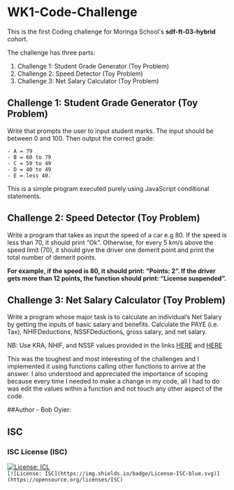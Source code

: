 # WK1-Code-Challenge

This is the first Coding challenge for Moringa School's **sdf-ft-03-hybrid** cohort.

The challenge has three parts:
1. Challenge 1: Student Grade Generator (Toy Problem)
2. Challenge 2: Speed Detector (Toy Problem)
3. Challenge 3: Net Salary Calculator (Toy Problem)

## Challenge 1: Student Grade Generator (Toy Problem)

Write that prompts the user to input student marks. The input should be between 0 and 100. Then output the correct grade:

~~~~
- A = 79
- B = 60 to 79
- C = 59 to 49
- D = 40 to 49
- E = less 40.
~~~~

This is a simple program executed purely using JavaScript conditional statements.

## Challenge 2: Speed Detector (Toy Problem)

Write a program that takes as input the speed of a car e.g 80.
If the speed is less than 70, it should print “Ok”.
Otherwise, for every 5 km/s above the speed limit (70), it should give the driver one demerit point and print the total number of demerit points.

**For example, if the speed is 80, it should print: “Points: 2”. If the driver gets more than 12 points, the function should print: “License suspended”.**

## Challenge 3: Net Salary Calculator (Toy Problem)
Write a program whose major task is to calculate an individual’s Net Salary by getting the inputs of basic salary and benefits.
Calculate the PAYE (i.e. Tax), NHIFDeductions, NSSFDeductions, gross salary, and net salary.

NB: Use KRA, NHIF, and NSSF values provided in the links [HERE](https://www.aren.co.ke/payroll/taxrates.ht "LINK") and [HERE](https://www.kra.go.ke/en/individual/calculate-tax/calculating-tax/paye)  

This was the toughest and most interesting of the challenges and I implemented it using functions calling other functions to arrive at the answer.
I also understood and appreciated the importance of scoping because every time I needed to make a change in my code, all I had to do was edit the values within a function and not touch any other aspect of the code.

##Author - Bob Oyier:

## ISC

### ISC License (ISC)
[![License: ICL](https://img.shields.io/badge/License-ISC-blue.svg)](https://opensource.org/licenses/ISC)  
`[![License: ISC](https://img.shields.io/badge/License-ISC-blue.svg)](https://opensource.org/licenses/ISC)`
